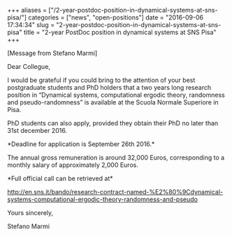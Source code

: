 +++
aliases = ["/2-year-postdoc-position-in-dynamical-systems-at-sns-pisa/"]
categories = ["news", "open-positions"]
date = "2016-09-06 17:34:34"
slug = "2-year-postdoc-position-in-dynamical-systems-at-sns-pisa"
title = "2-year PostDoc position in dynamical systems at SNS Pisa"
+++

\[Message from Stefano Marmi\]

Dear Collegue,

I would be grateful if you could bring to the attention of your best
postgraduate students and PhD holders that a two years long research
position in “Dynamical systems, computational ergodic theory, randomness
and pseudo-randomness” is available at the Scuola Normale Superiore in
Pisa.

PhD students can also apply, provided they obtain their PhD no later
than 31st december
2016.

\*Deadline for application is September 26th 2016.\*

The annual gross remuneration is around 32,000 Euros, corresponding to a
monthly salary of approximately 2,000 Euros.

\*Full official call can be retrieved at\*

<http://en.sns.it/bando/research-contract-named-%E2%80%9Cdynamical-systems-computational-ergodic-theory-randomness-and-pseudo>

Yours sincerely,

Stefano Marmi
